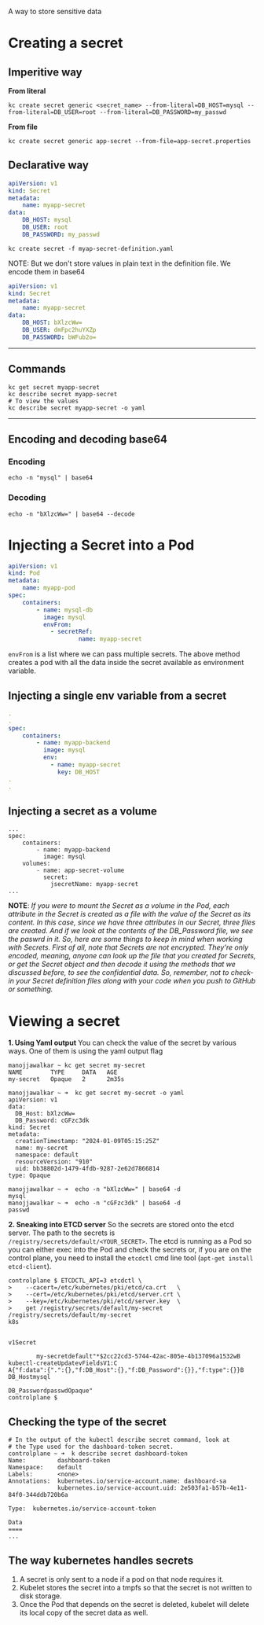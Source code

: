 A way to store sensitive data

# Creating a secret
## Imperitive way
**From literal**
```
kc create secret generic <secret_name> --from-literal=DB_HOST=mysql --from-literal=DB_USER=root --from-literal=DB_PASSWORD=my_passwd
```
**From file**
```
kc create secret generic app-secret --from-file=app-secret.properties
```

## Declarative way
```yaml
apiVersion: v1
kind: Secret
metadata:
	name: myapp-secret
data:
	DB_HOST: mysql
	DB_USER: root 
	DB_PASSWORD: my_passwd
```
`kc create secret -f myap-secret-definition.yaml`

NOTE: But we don't store values in plain text in the definition file. We encode them in base64 
```yaml
apiVersion: v1
kind: Secret
metadata:
	name: myapp-secret
data:
	DB_HOST: bXlzcWw=
	DB_USER: dmFpc2huYXZp 
	DB_PASSWORD: bWFub2o=
```
* * *
## Commands
```
kc get secret myapp-secret
kc describe secret myapp-secret
# To view the values  
kc describe secret myapp-secret -o yaml
```

* * *
## Encoding and decoding base64
### Encoding
```
echo -n "mysql" | base64
```

### Decoding
```
echo -n "bXlzcWw=" | base64 --decode
```

# Injecting a Secret into a Pod
```yaml
apiVersion: v1
kind: Pod
metadata:
	name: myapp-pod
spec:
	containers:
		- name: mysql-db
		  image: mysql
		  envFrom: 
		  	- secretRef:
					name: myapp-secret
```

`envFrom` is a list where we can pass multiple secrets. The above method creates a pod with all the data inside the secret available as environment variable.  

## Injecting a single env variable from a secret
```yaml
.
.
spec:
	containers:
		- name: myapp-backend
		  image: mysql
		  env:
		  	- name: myapp-secret
	  		  key: DB_HOST
.
.
```

## Injecting a secret as a volume
```
...
spec:
	containers:
		- name: myapp-backend
		  image: mysql
	volumes:
		- name: app-secret-volume
	  	  secret:
	  	  	jsecretName: myapp-secret
...
```
**NOTE**: *If you were to mount the Secret as a volume in the Pod, each attribute in the Secret is created as a file with the value of the Secret as its content. In this case, since we have three attributes in our Secret, three files are created. And if we look at the contents of the DB_Password file, we see the paswrd in it. So, here are some things to keep in mind when working with Secrets. First of all, note that Secrets are not encrypted. They're only encoded, meaning, anyone can look up the file that you created for Secrets, or get the Secret object and then decode it using the methods that we discussed before, to see the confidential data. So, remember, not to check-in your Secret definition files along with your code when you push to GitHub or something.*

# Viewing a secret 
**1. Using Yaml output**
	 You can check the value of the secret by various ways. One of them is using the yaml output flag
```
manojjawalkar ~ kc get secret my-secret
NAME        TYPE     DATA   AGE
my-secret   Opaque   2      2m35s

manojjawalkar ~ ➜  kc get secret my-secret -o yaml
apiVersion: v1
data:
  DB_Host: bXlzcWw=
  DB_Password: cGFzc3dk
kind: Secret
metadata:
  creationTimestamp: "2024-01-09T05:15:25Z"
  name: my-secret
  namespace: default
  resourceVersion: "910"
  uid: bb38802d-1479-4fdb-9287-2e62d7866814
type: Opaque

manojjawalkar ~ ➜  echo -n "bXlzcWw=" | base64 -d
mysql
manojjawalkar ~ ➜  echo -n "cGFzc3dk" | base64 -d
passwd
```

**2. Sneaking into ETCD server**
	So the secrets are stored onto the etcd server. The path to the secrets is `/registry/secrets/default/<YOUR_SECRET>`. The etcd is running as a Pod so you can either exec into the Pod and check the secrets or, if you are on the control plane, you need to install the `etcdctl` cmd line tool (`apt-get install etcd-client`). 
```
controlplane $ ETCDCTL_API=3 etcdctl \
>    --cacert=/etc/kubernetes/pki/etcd/ca.crt   \
>    --cert=/etc/kubernetes/pki/etcd/server.crt \
>    --key=/etc/kubernetes/pki/etcd/server.key  \
>    get /registry/secrets/default/my-secret
/registry/secrets/default/my-secret
k8s


v1Secret

        my-secretdefault"*$2cc22cd3-5744-42ac-805e-4b137096a1532wB
kubectl-createUpdatevFieldsV1:C
A{"f:data":{".":{},"f:DB_Host":{},"f:DB_Password":{}},"f:type":{}}B
DB_Hostmysql

DB_PasswordpasswdOpaque"
controlplane $
``` 
	
	
## Checking the type of the secret
```
# In the output of the kubectl describe secret command, look at
# the Type used for the dashboard-token secret.
controlplane ~ ➜  k describe secret dashboard-token
Name:         dashboard-token
Namespace:    default
Labels:       <none>
Annotations:  kubernetes.io/service-account.name: dashboard-sa
              kubernetes.io/service-account.uid: 2e503fa1-b57b-4e11-84f0-344ddb720b6a

Type:  kubernetes.io/service-account-token

Data
====
...
```

## The way kubernetes handles secrets 
1. A secret is only sent to a node if a pod on that node requires it.
2. Kubelet stores the secret into a tmpfs so that the secret is not written to disk storage.
3. Once the Pod that depends on the secret is deleted, kubelet will delete its local copy of the secret data as well.